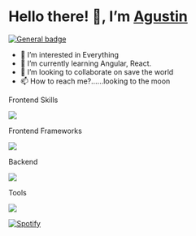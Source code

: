 # Hello there! 👋, I’m [Agustin][website]

[![General badge](https://img.shields.io/badge/LinkedIn-0077B5?style=for-the-badge&logo=linkedin&logoColor=white)](linkedin)

- 👀 I’m interested in Everything
- 🌱 I’m currently learning Angular, React.
- 💞️ I’m looking to collaborate on save the world 
- 📫 How to reach me?......looking to the moon 

<!---
l3on3l4/l3on3l4 is a ✨ special ✨ repository because its `README.md` (this file) appears on your GitHub profile.
You can click the Preview link to take a look at your changes.
--->

<p align="left">  
    Frontend Skills  
</p>

<p align="left">  
    <img src="https://skillicons.dev/icons?i=html,css,js,sass,tailwind,bootstrap" />  
</p>

<p align="left">  
    Frontend Frameworks  
</p>

<p align="left">  
    <img src="https://skillicons.dev/icons?i=angular,react,vite,vue" />  
</p>

<p align="left">  
    Backend  
</p>

<p align="left">  
    <img src="https://skillicons.dev/icons?i=spring,java,mongodb,mysql" />  
</p>

<p align="left">  
    Tools  
</p>

<p align="left">  
    <img src="https://skillicons.dev/icons?i=docker,figma,firebase,git,github,heroku,netlify,ps,vscode,idea" />  
</p>

[![Spotify](https://spotify-profile-ashy.vercel.app/api/spotify)](https://open.spotify.com/user/USER_NAME)

<!-- LINKS -->
[website]: https://portfolio-argentina-programa.web.app/
[linkedin]: https://www.linkedin.com/in/eduardo-agustin-morales/
